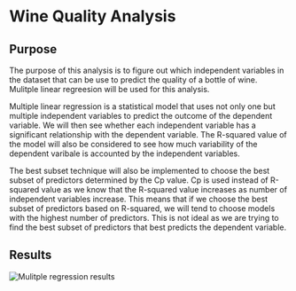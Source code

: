 # Wine Quality Analysis

## Purpose
The purpose of this analysis is to figure out which independent variables in the dataset that can be use to predict the quality of a bottle of wine. Mulitple linear regreesion will be used for this analysis.

Multiple linear regression is a statistical model that uses not only one but multiple independent variables to predict the outcome of the dependent variable. We will then see whether each independent variable has a significant relationship with the dependent variable. The R-squared value of the model will also be considered to see how much variability of the dependent varibale is accounted by the independent variables. 

The best subset technique will also be implemented to choose the best subset of predictors determined by the Cp value. Cp is used instead of R-squared value as we know that the R-squared value increases as number of independent variables increase. This means that if we choose the best subset of predictors based on R-squared, we will tend to choose models with the highest number of predictors. This is not ideal as we are trying to find the best subset of predictors that best predicts the dependent variable.


## Results
![Mulitple regression results](data_anlysis/results/mult_linear_reg_results.PNG)

